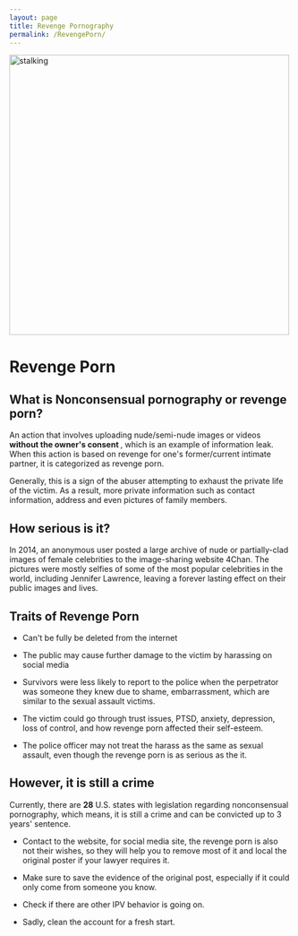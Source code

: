 ```yaml
---
layout: page
title: Revenge Pornography
permalink: /RevengePorn/
---
```


<img src="../images/social_media.jpg" alt="stalking" class="center" width="500" height="500"/><br>

<h1 class="center">Revenge Porn</h1>

<h2>What is Nonconsensual pornography or revenge porn?</h2>
An action that involves uploading nude/semi-nude images or videos <strong>without the owner's consent </strong>, which is an example of information leak. When this action is based on revenge for one's former/current intimate partner, it is categorized as revenge porn.<br>

Generally, this is a sign of the abuser attempting to exhaust the private life of the victim. As a result, more private information such as contact information, address and even pictures of family members.

<h2>How serious is it?</h2>
In 2014, an anonymous user posted a large archive of nude or partially-clad images of female celebrities to the image-sharing website 4Chan. The pictures were mostly selfies of some of the most popular celebrities in the world, including Jennifer Lawrence, leaving a forever lasting effect on their public images and lives.

<h2>Traits of Revenge Porn</h2>

- Can't be fully be deleted from the internet

- The public may cause further damage to the victim by harassing on social media

- Survivors were less likely to report to the police when the perpetrator was someone they knew due to shame, embarrassment, which are similar to the sexual assault  victims.

- The victim could go through trust issues, PTSD, anxiety, depression, loss of control, and how revenge porn affected their self-esteem.

- The police officer may not treat the harass as the same as sexual assault, even though the revenge porn is as serious as the it.

<h2>However, it is still a crime</h2>

Currently, there are <strong>28</strong> U.S. states with legislation regarding nonconsensual pornography, which means, it is still a crime and can be convicted up to 3 years' sentence.

- Contact to the website, for social media site, the revenge porn is also not their wishes, so they will help you to remove most of it and local the original poster if your lawyer requires it.

- Make sure to save the evidence of the original post, especially if it could only come from someone you know.

- Check if there are other IPV behavior is going on.

- Sadly, clean the account for a fresh start.
